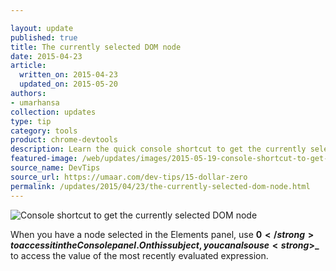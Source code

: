 ```yaml
---

layout: update
published: true
title: The currently selected DOM node
date: 2015-04-23
article:
  written_on: 2015-04-23
  updated_on: 2015-05-20
authors:
- umarhansa
collection: updates
type: tip
category: tools
product: chrome-devtools
description: Learn the quick console shortcut to get the currently selected DOM node.
featured-image: /web/updates/images/2015-05-19-console-shortcut-to-get-the-currently-selected-dom-node/dollar-zero.gif
source_name: DevTips
source_url: https://umaar.com/dev-tips/15-dollar-zero
permalink: /updates/2015/04/23/the-currently-selected-dom-node.html
---
```

<img src="/web/updates/images/2015-05-19-console-shortcut-to-get-the-currently-selected-dom-node/dollar-zero.gif" alt="Console shortcut to get the currently selected DOM node">

When you have a node selected in the Elements panel, use <strong>$0</strong> to access it in the Console panel. On this subject, you can also use <strong>$_</strong> to access the value of the most recently evaluated expression.